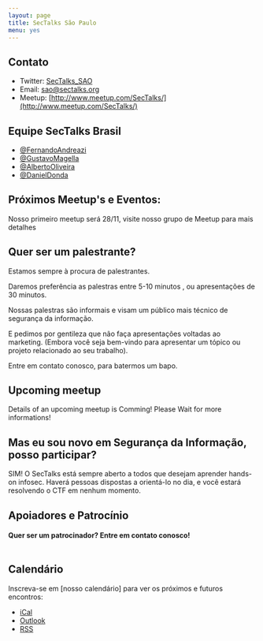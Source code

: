 ```yaml
---
layout: page
title: SecTalks São Paulo
menu: yes
---
```


## Contato

* Twitter: [SecTalks_SAO](https://twitter.com/sectalks_sao)
* Email: [sao@sectalks.org](mailto:sao@sectalks.org)
* Meetup: [http://www.meetup.com/SecTalks/](http://www.meetup.com/SecTalks/)

## Equipe SecTalks Brasil

* [@FernandoAndreazi](https://twitter.com/fandreazi) 
* [@GustavoMagella](https://twitter.com/gustavomagella)
* [@AlbertoOliveira](https://twitter.com/_AlbertoOliveir)
* [@DanielDonda](https://twitter.com/DanielDonda)

## Próximos Meetup's e Eventos:

Nosso primeiro meetup será 28/11, visite nosso grupo de Meetup para mais detalhes

## Quer ser um palestrante?

Estamos sempre à procura de palestrantes.

Daremos preferência as palestras entre 5-10 minutos , ou apresentações de 30 minutos.

Nossas palestras são informais e visam um público mais técnico de segurança da informação. 

E pedimos por gentileza que não faça apresentações voltadas ao marketing. (Embora você seja bem-vindo para apresentar um tópico ou projeto relacionado ao seu trabalho).

Entre em contato conosco, para batermos um bapo.

## Upcoming meetup 

Details of an upcoming meetup is Comming! Please Wait for more informations!

## Mas eu sou novo em Segurança da Informação, posso participar?

SIM! O SecTalks está sempre aberto a todos que desejam aprender hands-on infosec. Haverá pessoas dispostas a orientá-lo no dia, e você estará resolvendo o CTF em nenhum momento.

## Apoiadores e Patrocínio
#### Quer ser um patrocinador? Entre em contato conosco!
<a href="http://www.pwc.com.au" 
   title="">
    <img src="{{ site.baseurl }}/images/sponsors/" 
         alt="" 
         class="sponsor">
</a>

## Calendário

Inscreva-se em [nosso calendário] para ver os próximos e futuros encontros:

* [iCal](webcal://www.meetup.com/)
* [Outlook](http://www.meetup.com/)
* [RSS](http://www.meetup.com/)
